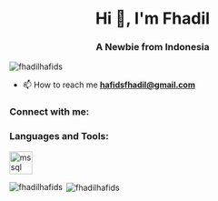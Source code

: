 <h1 align="center">Hi 👋, I'm Fhadil</h1>
<h3 align="center">A Newbie from Indonesia</h3>

<p align="left"> <img src="https://komarev.com/ghpvc/?username=fhadilhafids&label=Profile%20views&color=0e75b6&style=flat" alt="fhadilhafids" /> </p>

- 📫 How to reach me **hafidsfhadil@gmail.com**

<h3 align="left">Connect with me:</h3>
<p align="left">
</p>

<h3 align="left">Languages and Tools:</h3>
<p align="left"> <a href="https://www.microsoft.com/en-us/sql-server" target="_blank" rel="noreferrer"> <img src="https://www.svgrepo.com/show/303229/microsoft-sql-server-logo.svg" alt="mssql" width="40" height="40"/> </a> </p>

<p><img align="left" src="https://github-readme-stats.vercel.app/api/top-langs?username=fhadilhafids&show_icons=true&locale=en&layout=compact" alt="fhadilhafids" /></p>

<p>&nbsp;<img align="center" src="https://github-readme-stats.vercel.app/api?username=fhadilhafids&show_icons=true&locale=en" alt="fhadilhafids" /></p>
